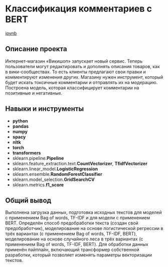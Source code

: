 # Классификация комментариев с BERT

[ipynb](https://github.com/Dimentel/portfolio/tree/main/comments_classifier/comments_classifier.ipynb)

## Описание проекта

Интернет-магазин «Викишоп» запускает новый сервис. Теперь пользователи могут редактировать и дополнять описания товаров, как в вики-сообществах.
То есть клиенты предлагают свои правки и комментируют изменения других. Магазину нужен инструмент, который будет искать токсичные комментарии и отправлять их на модерацию.
Построена модель, которая классифицирует комментарии на позитивные и негативные.

## Навыки и инструменты

- **python**
- **pandas**
- **numpy**
- **spacy**
- **nltk**
- **torch**
- **transformers**
- sklearn.pipeline.**Pipeline**
- sklearn.feature_extraction.text.**CountVectorizer**, **TfidfVectorizer**
- sklearn.linear_model.**LogisticRegression**
- sklearn.ensemble.**RandomForestClassifier**
- sklearn.model_selection.**GridSearchCV**
- sklearn.metrics.**f1_score**

## 

## Общий вывод

Выполнена загрузка данных, подготовка исходных текстов для моделей с применением Bag of words, TF-IDF и для модели с применением BERT. Определён способ предобработки текста (создан свой предобработчик), моделирование на основе логистической регрессии в трёх вариантах (с применением Bag of words, TF-IDF, BERT),
моделирование на основе случайного леса в трёх вариантах (с применением Bag of words, TF-IDF, BERT). Для обработки данных применён пайплайн, включающий трансформер собственной разработки, который позволяет изменять параметры векторизации текстов.